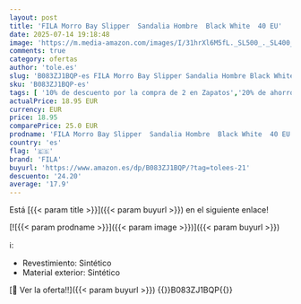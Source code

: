 ```yaml
---
layout: post
title: 'FILA Morro Bay Slipper  Sandalia Hombre  Black White  40 EU'
date: 2025-07-14 19:18:48
image: 'https://m.media-amazon.com/images/I/31hrXl6M5fL._SL500_._SL400_.jpg'
comments: true
category: ofertas
author: 'tole.es'
slug: 'B083ZJ1BQP-es FILA Morro Bay Slipper Sandalia Hombre Black White 40 EU'
sku: 'B083ZJ1BQP-es'
tags: [ '10% de descuento por la compra de 2 en Zapatos','20% de ahorro en calzado','20% de ahorro en moda','Arborist Merchandising Root','Calzado deportivo para hombre','Lo más popular entre los clientes','Los más valorados por los clientes','MFN 8','Moda','Moda Hombre','Ofertas moda','Prime Student -10% adicional en una selección de Moda','Sandalias de piscina para hombre','Self Service','Special Features Stores','Zapatillas de estar por casa','Zapatillas deportivas y de moda para hombre','Zapatos para hombre','Zapatos: -10% adicional en una selección de Moda','c8538d25-3af9-48d3-aeff-5f3ce5572a36_0','c8538d25-3af9-48d3-aeff-5f3ce5572a36_2001','c8538d25-3af9-48d3-aeff-5f3ce5572a36_4101','c8538d25-3af9-48d3-aeff-5f3ce5572a36_4801','c8538d25-3af9-48d3-aeff-5f3ce5572a36_5501','c8538d25-3af9-48d3-aeff-5f3ce5572a36_7201','c8538d25-3af9-48d3-aeff-5f3ce5572a36_8301','fila','sandalia','🇪🇸', ]
actualPrice: 18.95 EUR
currency: EUR
price: 18.95
comparePrice: 25.0 EUR
prodname: 'FILA Morro Bay Slipper  Sandalia Hombre  Black White  40 EU'
country: 'es'
flag: '🇪🇸'
brand: 'FILA'
buyurl: 'https://www.amazon.es/dp/B083ZJ1BQP/?tag=tolees-21'
descuento: '24.20'
average: '17.9'
---
```


Está [{{< param title >}}]({{< param buyurl >}}) en el siguiente enlace!

[![{{< param prodname >}}]({{< param image >}})]({{< param buyurl >}})

ℹ️:

- Revestimiento: Sintético
- Material exterior: Sintético

[🛒 Ver la oferta!!]({{< param buyurl >}})
{{<world>}}B083ZJ1BQP{{</world>}}
